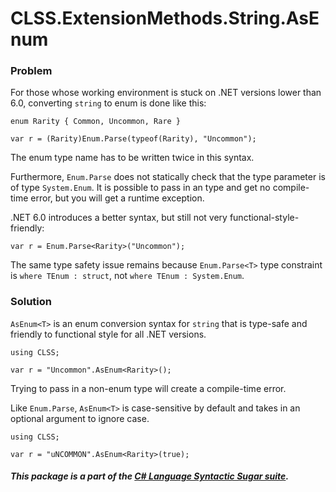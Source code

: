 ﻿# CLSS.ExtensionMethods.String.AsEnum

### Problem

For those whose working environment is stuck on .NET versions lower than 6.0, converting `string` to enum is done like this:

```
enum Rarity { Common, Uncommon, Rare }

var r = (Rarity)Enum.Parse(typeof(Rarity), "Uncommon");
```

The enum type name has to be written twice in this syntax.

Furthermore, `Enum.Parse` does not statically check that the type parameter is of type `System.Enum`. It is possible to pass in an type and get no compile-time error, but you will get a runtime exception.

.NET 6.0 introduces a better syntax, but still not very functional-style-friendly:

```
var r = Enum.Parse<Rarity>("Uncommon");
```

The same type safety issue remains because `Enum.Parse<T>` type constraint is `where TEnum : struct`, not `where TEnum : System.Enum`.

### Solution

`AsEnum<T>` is an enum conversion syntax for `string` that is type-safe and friendly to functional style for all .NET versions.

```
using CLSS;

var r = "Uncommon".AsEnum<Rarity>();
```

Trying to pass in a non-enum type will create a compile-time error.

Like `Enum.Parse`, `AsEnum<T>` is case-sensitive by default and takes in an optional argument to ignore case.

```
using CLSS;

var r = "uNCOMMON".AsEnum<Rarity>(true);
```

##### This package is a part of the [C# Language Syntactic Sugar suite](https://github.com/tonygiang/CLSS).